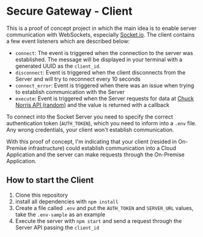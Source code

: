 # Secure Gateway - Client

This is a proof of concept project in which the main idea is to enable server communication with WebSockets, especially [Socket.io](https://socket.io/). The client contains a few event listeners which are described below:

- `connect`: The event is triggered when the connection to the server was established. The message will be displayed in your terminal with a generated UUID as the `client_id`.
- `disconnect`: Event is triggered when the client disconnects from the Server and will try to reconnect every 10 seconds
- `connect_error`: Event is triggered when there was an issue when trying to establish communication with the Server
- `execute`: Event is triggered when the Server requests for data at [Chuck Norris API (random)](https://api.chucknorris.io/) and the value is returned with a callback

To connect into the Socket Server you need to specify the correct authentication token (`AUTH_TOKEN`), which you need to inform into a `.env` file. Any wrong credentials, your client won't establish communication.

With this proof of concept, I'm indicating that your client (resided in On-Premise infrastructure) could establish communication into a Cloud Application and the server can make requests through the On-Premise Application.

## How to start the Client

1. Clone this repository
2. install all dependencies with `npm install`
3. Create a file called  `.env` and put the `AUTH_TOKEN` and `SERVER_URL` values, take the `.env-sample` as an example
4. Execute the server with `npm start` and send a request through the Server API passing the `client_id`